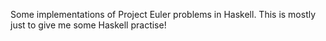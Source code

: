 Some implementations of Project Euler problems in Haskell.
This is mostly just to give me some Haskell practise!
